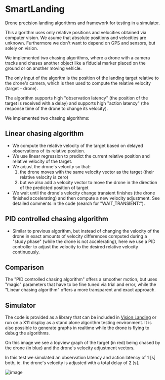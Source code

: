 # SmartLanding

Drone precision landing algorithms and framework for testing in a simulator.

This algorithm uses only relative positions and velocities obtained via computer vision.
We asume that absolute positions and velocities are unknown. Furthermore we don't want to depend on GPS and sensors, but solely on vision.

We implemented two chasing algorithms, where a drone with a camera tracks and chases another object like a fiducial marker placed on the ground or on another moving vehicle.

The only input of the algoritm is the position of the landing target relative to the drone's camera, which is then used to compute the relative velocity (target - drone).

The algorithm supports high "observation latency" (the position of the target is received with a delay) and supports high "action latency" (the response time of the drone to change its velocity).

We implemented two chasing algorithms:

## Linear chasing algorithm

- We compute the relative velocity of the target based on delayed observations of its relative position.
- We use linear regression to predict the current relative position and relative velocity of the target.
- We adjust the drone's velocity so that:
	1) the drone moves with the same velocity vector as the target (their relative velocity is zero)
	2) but we also add a velocity vector to move the drone in the direction of the predicted position of target
- We wait until the drone's velocity change transient finishes (the drone finished accelerating) and then compute a new velocity adjustment. See detailed comments in the code (search for "WAIT_TRANSIENT:").

## PID controlled chasing algorithm

- Similar to previous algorithm, but instead of changing the velocity of the drone in exact amounts of velocity differences computed during a "study phase" (while the drone is not accelerating), here we use a PID controller to adjust the velocity to the desired relative velocity continuously.

## Comparison

The "PID controlled chasing algorithm" offers a smoother motion, but uses "magic" parameters that have to be fine tuned via trial and error, while the "Linear chasing algorithm" offers a more transparent and exact approach.

## Simulator

The code is provided as a library that can be included in [Vision Landing](https://github.com/kripper/vision-landing-2) or run on a X11 display as a stand alone algorithm testing environment.
It is also possible to generate graphs in realtime while the drone is flying to debug the algorithms.

On this image we see a topview graph of the target (in red) being chased by the drone (in blue) and the drone's velocity adjustment vectors.

In this test we simulated an observation latency and action latency of 1 [s] both, ie. the drone's velocity is adjusted with a total delay of 2 [s].

![image](https://user-images.githubusercontent.com/1479804/228393293-d3638265-8aa2-4070-ba8f-86cea76d3262.png)

